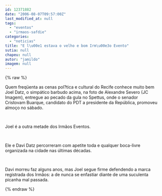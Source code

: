 ```yaml
---
id: 12371882
date: "2006-08-07T09:57:00Z"
last_modified_at: null
tags:
  - "eventos"
  - "irmaos-safdie"
categories:
  - "noticias"
title: "E l\u00e1 estava o velho e bom Irm\u00e3o Evento"
sutia: null
chapeu: null
autor: "jamildo"
imagem: null
---
```

{% raw %}
<p>Quem freq&uuml;enta as cenas pol?tica e cultural do Recife conhece muito bem Joel Datz, o simp&aacute;tico barbudo acima, na foto de Alexandre Severo (JC Imagem), entregue ao pecado da gula no Spettus, onde o senador Cristovam Buarque, candidato do PDT a presidente da Rep&uacute;blica, promoveu almo&ccedil;o no s&aacute;bado.</p>
<p>&nbsp;</p>
<p>Joel &eacute; a outra metade dos Irm&atilde;os Eventos.</p>
<p>&nbsp;</p>
<p>Ele e Davi Datz percorreram com apetite toda e qualquer boca-livre organizada na cidade nas &uacute;ltimas d&eacute;cadas.</p>
<p>&nbsp;</p>
<p>Davi morreu faz alguns anos, mas Joel segue firme defendendo a marca registrada dos Irm&atilde;os: a de nunca se enfastiar diante de uma suculenta picanha mal passada.</p>
{% endraw %}